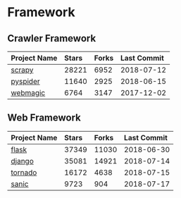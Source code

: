 # Framework

## Crawler Framework

| Project Name | Stars | Forks | Last Commit |
| :--- | :--- | :--- | :--- |
| [scrapy](https://github.com/scrapy/scrapy) | 28221 | 6952 | 2018-07-12 |
| [pyspider](https://github.com/binux/pyspider) | 11640 | 2925 | 2018-06-15 |
| [webmagic](https://github.com/code4craft/webmagic) | 6764 | 3147 | 2017-12-02 |

## Web Framework

| Project Name | Stars | Forks | Last Commit |
| :--- | :--- | :--- | :--- |
| [flask](https://github.com/pallets/flask) | 37349 | 11030 | 2018-06-30 |
| [django](https://github.com/django/django) | 35081 | 14921 | 2018-07-14 |
| [tornado](https://github.com/tornadoweb/tornado) | 16172 | 4638 | 2018-07-15 |
| [sanic](https://github.com/channelcat/sanic) | 9723 | 904 | 2018-07-17 |



